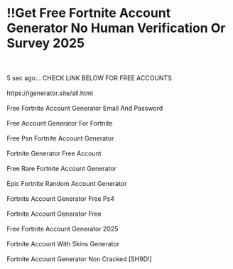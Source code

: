 # !!Get Free Fortnite Account Generator No Human Verification Or Survey 2025
<br>
<br>5 sec ago... CHECK LINK BELOW FOR FREE ACCOUNTS
<br>
<br> https://igenerator.site/all.html

<br>
<br>Free Fortnite Account Generator Email And Password
<br>
<br>Free Account Generator For Fortnite
<br>
<br>Free Psn Fortnite Account Generator
<br>
<br>Fortnite Generator Free Account
<br>
<br>Free Rare Fortnite Account Generator
<br>
<br>Epic Fortnite Random Account Generator
<br>
<br>Fortnite Account Generator Free Ps4
<br>
<br>Fortnite Account Generator Free
<br>
<br>Free Fortnite Account Generator 2025
<br>
<br>Fortnite Account With Skins Generator
<br>
<br>Fortnite Account Generator Non Cracked [SH9D!]
<br>
<br>
